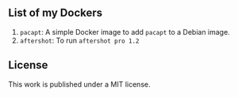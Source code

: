 ## List of my Dockers

1. `pacapt`: A simple Docker image to add `pacapt` to a Debian image.
2. `aftershot`: To run `aftershot pro 1.2`

## License

This work is published under a MIT license.
